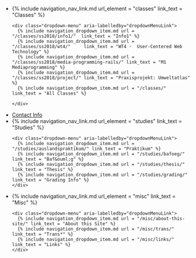 
<ul class="nav flex-md-column">
  <li class="nav-item">
    {% include navigation_nav_link.md url_element = "classes"  link_text = "Classes" %}

    <div class="dropdown-menu" aria-labelledby="dropdownMenuLink">
      {% include navigation_dropdown_item.md url = "/classes/ss2018/info1/"  link_text = "Info1" %}
      {% include navigation_dropdown_item.md url = "/classes/ss2018/wt4/"     link_text = "WT4 -  User-Centered Web Technology" %}
      {% include navigation_dropdown_item.md url = "/classes/ss2018/media-programming-rails/" link_text = "M1 Mediaprogramming" %}
      {% include navigation_dropdown_item.md url = "/classes/ss2018/project/" link_text = "Praxisprojekt: Umweltatlas" %}
      {% include navigation_dropdown_item.md url = "/classes/" link_text = "All Classes" %}

    </div>
  </li>

  <li class="nav-item">
    <a class="nav-link {% if page.url == '/contact/' %}active{% endif %}" href="{{ site.baseurl }}/contact/">Contact Info</a>
  </li>


  <li class="nav-item">
    {% include navigation_nav_link.md url_element = "studies"  link_text = "Studies" %}

    <div class="dropdown-menu" aria-labelledby="dropdownMenuLink">
      {% include navigation_dropdown_item.md url = "/studies/auslandspraktikum/" link_text = "Praktikum" %}
      {% include navigation_dropdown_item.md url = "/studies/bafoeg/"             link_text = "Baf&ouml;g" %}
      {% include navigation_dropdown_item.md url = "/studies/thesis/" link_text = "Thesis" %}
      {% include navigation_dropdown_item.md url = "/studies/grading/" link_text = "Grading Info" %}
    </div>
  </li>


  <li class="nav-item">
    {% include navigation_nav_link.md url_element = "misc"  link_text = "Misc" %}

    <div class="dropdown-menu" aria-labelledby="dropdownMenuLink">
      {% include navigation_dropdown_item.md url = "/misc/about-this-site/" link_text = "About this Site" %}
      {% include navigation_dropdown_item.md url = "/misc/trans/" link_text = "Trans*" %}
      {% include navigation_dropdown_item.md url = "/misc/links/" link_text = "Links" %}
    </div>
  </li>
<ul>
